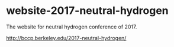 # website-2017-neutral-hydrogen
The website for neutral hydrogen conference of 2017.

http://bccp.berkeley.edu/2017-neutral-hydrogen/
